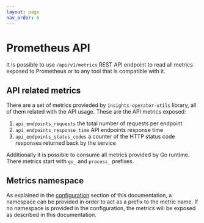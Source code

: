 ```yaml
---
layout: page
nav_order: 6
---
```

# Prometheus API

It is possible to use `/api/v1/metrics` REST API endpoint to read all metrics
exposed to Prometheus or to any tool that is compatible with it.

## API related metrics

There are a set of metrics provieded by `insights-operator-utils` library, all
of them related with the API usage. These are the API metrics exposed:

1. `api_endpoints_requests` the total number of requests per endpoint
1. `api_endpoints_response_time` API endpoints response time
1. `api_endpoints_status_codes` a counter of the HTTP status code responses
   returned back by the service

Additionally it is possible to consume all metrics provided by Go runtime. There
metrics start with `go_` and `process_` prefixes.

## Metrics namespace

As explained in the [configuration](./configuration) section of this
documentation, a namespace can be provided in order to act as a prefix to the
metric name. If no namespace is provided in the configuration, the metrics will
be exposed as described in this documentation.
